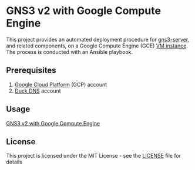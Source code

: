 # GNS3 v2 with Google Compute Engine

This project provides an automated deployment procedure for [gns3-server](https://github.com/GNS3/gns3-server), and related components, on a Google Compute Engine (GCE) [VM instance](https://cloud.google.com/compute/docs/instances). The process is conducted with an Ansible playbook.

## Prerequisites

  1. [Google Cloud Platform](https://cloud.google.com) (GCP) account
  2. [Duck DNS](https://www.duckdns.org) account

## Usage

[GNS3 v2 with Google Compute Engine](http://binarynature.blogspot.com/2018/08/gns3-v2-google-compute-engine.html)

## License

This project is licensed under the MIT License - see the [LICENSE](LICENSE) file for details
